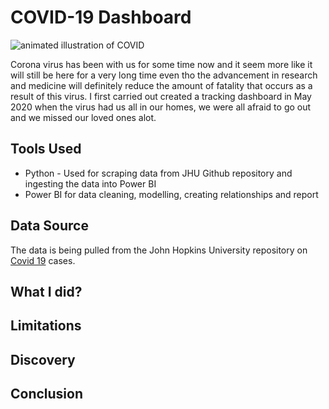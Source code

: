 # COVID-19 Dashboard


![animated illustration of COVID](https://github.com/francisatoyebi/POWER-BI/blob/main/COVID-19/covid19-cell.gif)

Corona virus has been with us for some time now and it seem more like it will still be here for a very long time even tho the advancement in research and medicine will definitely reduce the amount of fatality that occurs as a result of this virus. I first carried out created a tracking dashboard in May 2020 when the virus had us all in our homes, we were all afraid to go out and we missed our loved ones alot. 

## Tools Used
* Python - Used for scraping data from JHU Github repository and ingesting the data into Power BI
* Power BI for data cleaning, modelling, creating relationships and report

## Data Source
The data is being pulled from the John Hopkins University repository on [Covid 19]() cases.

## What I did?

## Limitations

## Discovery

## Conclusion
